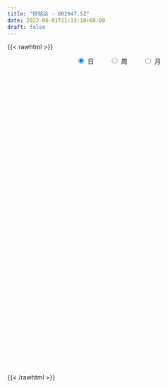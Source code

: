 ```yaml
---
title: "恒铭达 - 002947.SZ"
date: 2022-06-01T21:33:18+08:00
draft: false
---
```

{{< rawhtml >}}
    <div style="text-align: center">
        <label style="padding: 1rem;"><input style="margin-right: .5rem" type="radio" name="period" value="D" checked onclick="period_change(this)">日</label>
        <label style="padding: 1rem;"><input style="margin-right: .5rem" type="radio" name="period" value="W" onclick="period_change(this)">周</label>
        <label style="padding: 1rem;"><input style="margin-right: .5rem" type="radio" name="period" value="M" onclick="period_change(this)">月</label>
    </div>
    <div id="chart" style="height: 700px;"></div> 
    <script type="text/javascript">
        const D_v = [7370.14,9476.95,25606.81,16873.71,13476.34,12050.19,25204.14,15062.21,13864.2,10120.4,10993.94,26225.65,13920.88,7533.35,11107.56,13772.65,10084.35,6450.78,11160.21,8721.36,8851.6,10558.8,10418.29,26007.97,52879.25,36419.36,24456.35,14159.08,14866.94,12033.39,16337.15,15324.3,22986.04,17747.6,7777.81,31265.8,16944.6,8137.06,10347.76,9492.2,7718.2,6290.4,10181.9,8373.23,7839.72,6542.61,9243.9,6928.0,8244.8,5960.79,10292.24,8818.76,7796.1,9544.78,9119.19,25260.45,20084.15,16550.75,11457.58,17877.43,15464.17,17460.6,9872.54,7741.7,10917.9,11408.17,11564.67,38931.6,33609.43,24653.95,50019.11,50079.4,30376.26,23790.0,20706.5,11885.83,33928.09,20351.47,12190.64,14183.99,8301.07,11755.45,7838.15,13229.25,6328.9,11859.46,7610.4,6705.6,10150.6,4665.1,8072.84,5103.24,5829.52,4477.6,5627.85,3180.46,4209.0,8674.5,9235.1,9677.17,4481.6,8385.9,4975.7,33116.54,21894.11,11486.4,16481.06,11089.6,11101.64,11057.4,11014.44,75849.9,68588.57,23442.86,26626.3,13763.9,13575.6,27647.91,27323.29,12162.2,10326.44,12097.64,9161.6,11774.41,19306.98,10255.13,13486.82,17490.26,16331.8,15738.4,12374.28,17081.41,30820.8,61658.9,29366.8,20204.48,11043.73,56942.39,113972.38,62334.79,60736.34,27178.63,33684.82,18696.82,16666.58,18261.97,36540.4,30408.28,14912.89,10562.4,23806.74,26325.62,13266.86,13936.53,19664.36,13701.5,11913.05,11560.4,8334.41,23942.41,10212.93,10307.66,11522.93,19850.62,11261.41,33215.58,19897.43,12497.92,13634.41,16406.35,15479.6,27385.65,15374.5,18463.43,10290.0,18560.03,18383.79,20819.58,14523.14,24407.3,22236.17,14952.98,42783.83,40037.27,38490.9,22984.48,17154.9,22643.61,17025.63,14879.91,19284.09,16461.27,11520.99,19704.0,46266.51,28665.18,45039.67,25703.73,37457.6,54982.06,42017.51,28894.72,56605.64,64997.84,82145.24,47947.77,34111.07,36535.29,46893.21,52783.72,47449.59,38310.07,68748.66,97374.1,80662.37,70459.24,50197.83,32593.35,25994.98,27926.24,71553.23,37157.79,32261.53,34809.43,45740.13,50087.82,75199.75,49428.29,32719.18,34115.06,33462.3,23658.31,31924.17,28818.0,34393.89,23848.21,21028.88,28091.36,14545.9,24716.31,24026.53,18626.79,25482.83,25253.12,14506.45,19978.92,33923.48,20312.73,34134.05,25407.78]
const D_histogram = [0.0,-0.0068221083,0.0424096885,0.0656022439,0.0828063723,0.0917522242,0.1426177734,0.1806965222,0.1727616463,0.1486890922,0.1388203402,0.1668178139,0.1547853214,0.1432955556,0.1397351776,0.1039604067,0.0691353824,0.0277923422,0.0249346425,0.0146063128,0.0122864664,-0.0083157665,-0.0207582027,-0.0020319133,0.0937485682,0.1316819914,0.1344835816,0.1089597604,0.0428848281,0.0005803415,-0.0689686,-0.1469151047,-0.1140678661,-0.1409638508,-0.1528713795,-0.1846422246,-0.2340838168,-0.2563760417,-0.2759870739,-0.2917754992,-0.3158581099,-0.3061108466,-0.2559616708,-0.201061141,-0.1719270584,-0.1600719041,-0.1466356716,-0.1681569346,-0.1467128764,-0.0996137461,-0.0289251489,0.0046502649,0.0302516384,0.0611481815,0.0940832498,0.17462038,0.2282154992,0.271830547,0.2604632671,0.2429012159,0.2408410766,0.2319742544,0.1963453236,0.1765630943,0.1459051294,0.1243193031,0.1063514662,0.1610588563,0.1371865508,0.1537200806,0.2869807065,0.3097929594,0.2419673152,0.1822515303,0.1625043445,0.1226524195,0.1456224628,0.1308655723,0.0792932656,-0.0020977755,-0.0574467885,-0.1392618259,-0.1740723028,-0.2415470133,-0.2659356816,-0.2258495083,-0.1854523404,-0.1509395234,-0.1376621521,-0.1210249288,-0.1482078123,-0.1294326681,-0.0908310577,-0.0645296815,-0.0725179154,-0.0838643156,-0.0926303494,-0.0927713121,-0.1374991512,-0.1119672788,-0.083941606,-0.0634356,-0.0417446615,0.0488700592,0.1144523732,0.1523561516,0.1691159065,0.1499098568,0.1624458767,0.1348695201,0.1110759172,0.2325013095,0.2708432565,0.2510749915,0.2216731923,0.1965292762,0.1617650722,0.1609323382,0.1971324811,0.1854655139,0.1678658274,0.1105264923,0.0583342223,0.0163617379,-0.081389558,-0.1429897515,-0.206155877,-0.2957763717,-0.3468790403,-0.3284481646,-0.3134500803,-0.3191952975,-0.202864327,-0.0570846872,0.0070223305,0.0224076277,0.0224795516,0.1766991415,0.2523246767,0.3102255919,0.4025164395,0.483299197,0.5018122624,0.4435969448,0.3627260146,0.3120194421,0.3016625679,0.2428441838,0.1415539214,0.0439850394,-0.1130284492,-0.129650663,-0.1897118234,-0.2592767828,-0.3510399732,-0.3614040074,-0.4071309025,-0.4473255748,-0.4799497302,-0.3592651735,-0.3132595542,-0.2806528579,-0.2804309023,-0.3081630841,-0.3444381366,-0.454065497,-0.4844285608,-0.4351133099,-0.4096029614,-0.3350694407,-0.2695073826,-0.1821734091,-0.0907168858,0.0250608183,0.1197385262,0.1774224455,0.1670542976,0.1078644852,0.0945384754,0.1845344154,0.1547671536,0.1437609159,0.0448245681,0.0084722229,0.0814792679,0.0693589989,0.0540865838,0.0004696415,-0.0563427991,-0.0983945175,-0.1716704349,-0.2095814252,-0.2501625257,-0.3116538312,-0.4188849715,-0.4936066038,-0.5497319539,-0.5919592011,-0.688697755,-0.6837823485,-0.5797217178,-0.4454451011,-0.2543787885,-0.0946728862,0.0391479433,0.1010621698,0.138043279,0.1539526708,0.1854641344,0.2623325028,0.2679139055,0.2425888656,0.2797153706,0.3534015333,0.3393970354,0.2557122519,0.1991658371,0.1602250134,0.1046390648,0.0483156312,-0.0222201901,-0.0309072649,-0.0756077522,-0.1384506202,-0.1854423612,-0.3025758406,-0.4313157751,-0.4236669709,-0.409101591,-0.3421689034,-0.2349314258,-0.1636773402,-0.0640941365,0.039236504,0.1266462417,0.2004826039,0.2487203401,0.2924958303,0.3145586145,0.3217769615,0.3396391395,0.3465077774,0.3702249396,0.3264723001,0.2892054564,0.2630418055,0.2516293801,0.2303421818,0.2391944726,0.2295523186]
const D_fast = [0.0,-0.0085276353,0.0513065836,0.0908997,0.1288054214,0.1606893293,0.2472093218,0.3304622012,0.3657177369,0.3788174559,0.4036537889,0.473355716,0.5000195539,0.524353677,0.5557270934,0.5459424242,0.5284012456,0.4940062908,0.4973822517,0.4907055003,0.4914572705,0.468776096,0.4511441091,0.4693624202,0.5885800437,0.6594339648,0.6958564503,0.6975725692,0.6422188439,0.6000594427,0.5132683512,0.3985930704,0.4029233425,0.340786395,0.2906610214,0.2127296202,0.1047670738,0.0183808385,-0.0702269622,-0.1589592623,-0.2620064004,-0.3287868488,-0.3426280908,-0.3379928462,-0.3518405282,-0.3800033499,-0.4032260353,-0.466786532,-0.4820206929,-0.459824999,-0.3963676891,-0.361629709,-0.328465426,-0.2822818375,-0.2258259567,-0.1016337315,0.0090152624,0.120587947,0.1743364839,0.2174997367,0.2756498665,0.3247766079,0.338234008,0.3625925522,0.3684108697,0.3779048693,0.3865248989,0.481497003,0.4919213352,0.5468848852,0.7518906877,0.8521511805,0.844817365,0.8306644627,0.8515433631,0.8423545429,0.9017302019,0.9196897045,0.8879407142,0.8060252293,0.7363145191,0.6196840252,0.5413554727,0.4134940088,0.3226214201,0.3062452163,0.3002792991,0.2970572352,0.2759190686,0.2623000597,0.198065223,0.1844822003,0.2003760463,0.210545002,0.1844272893,0.1521148102,0.1201911891,0.0968573983,0.0177547714,0.0152948242,0.0223350954,0.0269822014,0.0382369745,0.1410692101,0.2352646174,0.3112574337,0.3702961652,0.3885675797,0.4417150688,0.4478560923,0.4518314686,0.6313821882,0.7374349494,0.7804354323,0.8064519311,0.8304403341,0.8361173982,0.8755177487,0.9610010119,0.9957004231,1.0200671934,0.9903594814,0.9527507671,0.9148687172,0.7967700317,0.6994224003,0.5847173056,0.421152718,0.2833302893,0.2196491239,0.156284688,0.0707406464,0.1363555352,0.2678640033,0.3337266035,0.3547138077,0.3604056194,0.5587999948,0.6975066992,0.8329640123,1.0258839697,1.2274915265,1.3714576575,1.4241415761,1.4339521496,1.4612504377,1.5263092054,1.5282018672,1.4623000852,1.3757274631,1.1904568621,1.1414219825,1.0339328663,0.8995487112,0.7200255275,0.6193104914,0.4718008707,0.3197748047,0.1671632167,0.1980314801,0.1657222109,0.1281656927,0.0582799227,-0.0464930301,-0.1688776167,-0.3920213513,-0.5434915554,-0.602954632,-0.6798450238,-0.6890788633,-0.6908936508,-0.6491030296,-0.5803257278,-0.4582828192,-0.3336704797,-0.231630949,-0.2002355225,-0.2324592136,-0.2221506046,-0.0860210607,-0.0770965341,-0.0521625428,-0.1398927486,-0.1741270381,-0.0807501761,-0.0755306953,-0.0772814646,-0.1307809964,-0.2016791368,-0.2683294846,-0.3845230108,-0.4748293574,-0.5779510893,-0.7173558525,-0.9293082357,-1.127431519,-1.3209898575,-1.511206905,-1.7801198977,-1.9461500783,-1.987019877,-1.9641045356,-1.8366329201,-1.7005952393,-1.556987424,-1.4698076551,-1.3983157261,-1.3439181666,-1.2660406694,-1.1235891753,-1.0510292962,-1.0157071197,-0.9086517721,-0.746615226,-0.6757704651,-0.6955271856,-0.7022821411,-0.7011667115,-0.7305928939,-0.7748374197,-0.8509282885,-0.8673421795,-0.9309446049,-1.0284001279,-1.1217524593,-1.3145298988,-1.5510987771,-1.6493667157,-1.7370767334,-1.7556862717,-1.7071816505,-1.6768469,-1.5932872305,-1.480147464,-1.3610761659,-1.2371191526,-1.1267013314,-1.0098018837,-0.9090994459,-0.8214368585,-0.7186648956,-0.6251693133,-0.5088959162,-0.4710304807,-0.4359959603,-0.3963991598,-0.3449042402,-0.308605893,-0.2399549841,-0.1922090585]
const D_slow = [0.0,-0.0017055271,0.0088968951,0.025297456,0.0459990491,0.0689371051,0.1045915485,0.149765679,0.1929560906,0.2301283637,0.2648334487,0.3065379022,0.3452342325,0.3810581214,0.4159919158,0.4419820175,0.4592658631,0.4662139487,0.4724476093,0.4760991875,0.4791708041,0.4770918625,0.4719023118,0.4713943335,0.4948314755,0.5277519734,0.5613728688,0.5886128088,0.5993340159,0.5994791012,0.5822369512,0.545508175,0.5169912085,0.4817502458,0.443532401,0.3973718448,0.3388508906,0.2747568802,0.2057601117,0.1328162369,0.0538517094,-0.0226760022,-0.0866664199,-0.1369317052,-0.1799134698,-0.2199314458,-0.2565903637,-0.2986295974,-0.3353078165,-0.360211253,-0.3674425402,-0.366279974,-0.3587170644,-0.343430019,-0.3199092065,-0.2762541115,-0.2192002367,-0.1512426,-0.0861267832,-0.0254014792,0.0348087899,0.0928023535,0.1418886844,0.186029458,0.2225057403,0.2535855661,0.2801734327,0.3204381467,0.3547347844,0.3931648046,0.4649099812,0.5423582211,0.6028500499,0.6484129324,0.6890390186,0.7197021234,0.7561077391,0.7888241322,0.8086474486,0.8081230047,0.7937613076,0.7589458511,0.7154277754,0.6550410221,0.5885571017,0.5320947246,0.4857316395,0.4479967587,0.4135812206,0.3833249885,0.3462730354,0.3139148684,0.2912071039,0.2750746836,0.2569452047,0.2359791258,0.2128215384,0.1896287104,0.1552539226,0.1272621029,0.1062767014,0.0904178014,0.0799816361,0.0921991509,0.1208122442,0.1589012821,0.2011802587,0.2386577229,0.2792691921,0.3129865721,0.3407555514,0.3988808788,0.4665916929,0.5293604408,0.5847787388,0.6339110579,0.674352326,0.7145854105,0.7638685308,0.8102349092,0.8522013661,0.8798329891,0.8944165447,0.8985069792,0.8781595897,0.8424121518,0.7908731826,0.7169290897,0.6302093296,0.5480972884,0.4697347684,0.389935944,0.3392198622,0.3249486904,0.3267042731,0.33230618,0.3379260679,0.3821008533,0.4451820224,0.5227384204,0.6233675303,0.7441923295,0.8696453951,0.9805446313,1.071226135,1.1492309955,1.2246466375,1.2853576834,1.3207461638,1.3317424236,1.3034853113,1.2710726456,1.2236446897,1.158825494,1.0710655007,0.9807144988,0.8789317732,0.7671003795,0.647112947,0.5572966536,0.4789817651,0.4088185506,0.338710825,0.261670054,0.1755605198,0.0620441456,-0.0590629946,-0.1678413221,-0.2702420624,-0.3540094226,-0.4213862682,-0.4669296205,-0.489608842,-0.4833436374,-0.4534090059,-0.4090533945,-0.3672898201,-0.3403236988,-0.31668908,-0.2705554761,-0.2318636877,-0.1959234587,-0.1847173167,-0.182599261,-0.162229444,-0.1448896943,-0.1313680483,-0.1312506379,-0.1453363377,-0.1699349671,-0.2128525758,-0.2652479321,-0.3277885636,-0.4057020214,-0.5104232642,-0.6338249152,-0.7712579036,-0.9192477039,-1.0914221427,-1.2623677298,-1.4072981592,-1.5186594345,-1.5822541316,-1.6059223532,-1.5961353673,-1.5708698249,-1.5363590051,-1.4978708374,-1.4515048038,-1.3859216781,-1.3189432017,-1.2582959853,-1.1883671427,-1.1000167594,-1.0151675005,-0.9512394375,-0.9014479783,-0.8613917249,-0.8352319587,-0.8231530509,-0.8287080984,-0.8364349147,-0.8553368527,-0.8899495077,-0.9363100981,-1.0119540582,-1.119783002,-1.2256997447,-1.3279751425,-1.4135173683,-1.4722502248,-1.5131695598,-1.5291930939,-1.519383968,-1.4877224075,-1.4376017566,-1.3754216715,-1.302297714,-1.2236580603,-1.14321382,-1.0583040351,-0.9716770907,-0.8791208558,-0.7975027808,-0.7252014167,-0.6594409653,-0.5965336203,-0.5389480748,-0.4791494567,-0.4217613771]
const D_data = [['2021-05-21', 17.5078, 17.2022, 17.1182, 17.5078],['2021-05-24', 17.2022, 17.0953, 16.9731, 17.2939],['2021-05-25', 17.08, 17.9279, 16.9807, 17.989],['2021-05-26', 17.9126, 17.8439, 17.7446, 18.3939],['2021-05-27', 17.7981, 17.9432, 17.714, 18.18],['2021-05-28', 17.9585, 17.989, 17.7369, 18.1036],['2021-05-31', 17.9508, 18.7834, 17.9508, 18.982],['2021-06-01', 18.7911, 19.0126, 18.5085, 19.0584],['2021-06-02', 19.0202, 18.6841, 18.5619, 19.0737],['2021-06-03', 18.7147, 18.5543, 18.4091, 18.9286],['2021-06-04', 18.4397, 18.7911, 18.4321, 18.9057],['2021-06-07', 18.7376, 19.4786, 18.7147, 19.7688],['2021-06-08', 19.6161, 19.1959, 19.1043, 19.6161],['2021-06-09', 19.1959, 19.3105, 19.1348, 19.4709],['2021-06-10', 19.3105, 19.5397, 19.3105, 19.7459],['2021-06-11', 19.6008, 19.1883, 18.7987, 19.6008],['2021-06-15', 19.2188, 19.1425, 18.7911, 19.364],['2021-06-16', 19.1959, 18.9591, 18.9209, 19.3487],['2021-06-17', 18.9591, 19.4098, 18.8522, 19.4556],['2021-06-18', 19.5168, 19.364, 19.3258, 19.8605],['2021-06-21', 19.3945, 19.5091, 19.2647, 19.6084],['2021-06-22', 19.5244, 19.2876, 19.1577, 19.6619],['2021-06-23', 19.3105, 19.3563, 18.9668, 19.4786],['2021-06-24', 19.2494, 19.8223, 19.2494, 20.0744],['2021-06-25', 19.8605, 21.2049, 19.3334, 21.2966],['2021-06-28', 21.0827, 21.0063, 20.6014, 21.2049],['2021-06-29', 21.0139, 20.8612, 20.5938, 21.8542],['2021-06-30', 20.7542, 20.6244, 20.4105, 20.8535],['2021-07-01', 20.5403, 20.0133, 19.9751, 20.6396],['2021-07-02', 20.1126, 20.1202, 19.7154, 20.2653],['2021-07-05', 20.2424, 19.532, 19.5244, 20.3112],['2021-07-06', 19.4938, 19.0202, 18.7911, 19.8987],['2021-07-07', 19.1807, 20.2577, 19.0202, 20.3952],['2021-07-08', 20.273, 19.4938, 19.4709, 20.4716],['2021-07-09', 19.4938, 19.5244, 19.1195, 19.6695],['2021-07-12', 19.5855, 19.0813, 18.73, 19.7917],['2021-07-13', 18.9668, 18.5237, 18.371, 19.0279],['2021-07-14', 18.5619, 18.5161, 18.4932, 18.7758],['2021-07-15', 18.3939, 18.2564, 17.8515, 18.7147],['2021-07-16', 18.2717, 18.0043, 17.8362, 18.4321],['2021-07-19', 17.989, 17.5613, 17.4772, 17.9967],['2021-07-20', 17.5078, 17.6988, 17.4238, 17.7981],['2021-07-21', 17.7064, 18.1342, 17.5765, 18.1953],['2021-07-22', 18.1036, 18.2793, 17.9126, 18.3175],['2021-07-23', 18.2564, 18.0119, 17.8897, 18.4321],['2021-07-26', 18.0119, 17.7446, 17.4543, 18.0501],['2021-07-27', 17.5689, 17.6758, 17.5078, 18.0272],['2021-07-28', 17.6758, 17.0495, 16.805, 17.7751],['2021-07-29', 17.3168, 17.4161, 17.1029, 17.7217],['2021-07-30', 17.3321, 17.7751, 17.3245, 18.0272],['2021-08-02', 17.7751, 18.2869, 17.5383, 18.4397],['2021-08-03', 18.4397, 18.0425, 17.9585, 18.4473],['2021-08-04', 18.0578, 18.0654, 17.8133, 18.2487],['2021-08-05', 18.0883, 18.2717, 17.9432, 18.4321],['2021-08-06', 18.3404, 18.4855, 18.0349, 18.5848],['2021-08-09', 18.7147, 19.4556, 18.4855, 19.6466],['2021-08-10', 19.4404, 19.6084, 19.3411, 20.0133],['2021-08-11', 19.6084, 19.9216, 19.5091, 19.9674],['2021-08-12', 19.9063, 19.5168, 19.4251, 19.9369],['2021-08-13', 19.5168, 19.5549, 19.2265, 20.0515],['2021-08-16', 19.5855, 19.891, 19.3793, 20.1584],['2021-08-17', 19.8987, 19.9751, 19.7612, 20.1355],['2021-08-18', 20.1126, 19.7077, 19.4786, 20.1126],['2021-08-19', 19.5015, 19.9292, 19.4404, 19.9369],['2021-08-20', 19.8223, 19.8147, 19.1501, 20.0285],['2021-08-23', 19.6848, 19.9292, 19.5168, 20.3799],['2021-08-24', 19.9216, 19.998, 19.8299, 20.2271],['2021-08-25', 20.0591, 21.1591, 20.0209, 21.3042],['2021-08-26', 20.8535, 20.4258, 20.1737, 21.1132],['2021-08-27', 20.3494, 21.0827, 20.1126, 21.2354],['2021-08-30', 20.8993, 23.1909, 20.8688, 23.1909],['2021-08-31', 23.1451, 22.5417, 21.5334, 23.1451],['2021-09-01', 22.3812, 21.5868, 21.3959, 22.45],['2021-09-02', 21.2431, 21.6021, 21.1973, 21.984],['2021-09-03', 21.2354, 22.1215, 21.2354, 22.5035],['2021-09-06', 22.2896, 21.9229, 21.7625, 22.3812],['2021-09-07', 21.9993, 22.8778, 21.8847, 23.8937],['2021-09-08', 22.8854, 22.6486, 22.0757, 22.9007],['2021-09-09', 22.4576, 22.2056, 22.091, 22.6333],['2021-09-10', 22.2056, 21.6174, 21.541, 22.3812],['2021-09-13', 21.7014, 21.6632, 21.3042, 21.7702],['2021-09-14', 21.6403, 20.991, 20.8993, 21.6479],['2021-09-15', 20.9452, 21.2431, 20.7007, 21.4035],['2021-09-16', 21.3577, 20.4869, 20.4028, 21.4341],['2021-09-17', 20.4869, 20.6626, 20.3417, 20.7313],['2021-09-22', 20.3952, 21.3959, 20.2883, 21.6021],['2021-09-23', 21.4035, 21.5257, 21.2431, 21.7472],['2021-09-24', 21.6097, 21.5868, 21.2507, 21.8389],['2021-09-27', 21.5945, 21.3959, 21.075, 22.1979],['2021-09-28', 21.4799, 21.4722, 21.1056, 21.625],['2021-09-29', 21.1361, 20.8382, 20.823, 21.7702],['2021-09-30', 20.9223, 21.3271, 20.716, 21.4952],['2021-10-08', 21.35, 21.6861, 21.35, 21.984],['2021-10-11', 21.6861, 21.6861, 21.5639, 21.8618],['2021-10-12', 21.6556, 21.2889, 20.9452, 21.6556],['2021-10-13', 21.2354, 21.1667, 20.8764, 21.3959],['2021-10-14', 21.1667, 21.1056, 20.7542, 21.3424],['2021-10-15', 21.3118, 21.1438, 20.9299, 21.5639],['2021-10-18', 21.0216, 20.3952, 20.0362, 21.0216],['2021-10-19', 20.3952, 21.1438, 20.0897, 21.1896],['2021-10-20', 21.1132, 21.2584, 20.8535, 21.3424],['2021-10-21', 21.2507, 21.2507, 20.8688, 21.3882],['2021-10-22', 21.0292, 21.35, 20.9681, 21.3577],['2021-10-25', 21.3882, 22.534, 21.3882, 23.3208],['2021-10-26', 22.534, 22.725, 21.7931, 22.9007],['2021-10-27', 22.6257, 22.7861, 22.3431, 22.9923],['2021-10-28', 22.7785, 22.8243, 22.4424, 23.527],['2021-10-29', 22.6639, 22.5264, 22.3431, 22.9694],['2021-11-01', 22.5264, 23.0687, 22.4042, 23.1146],['2021-11-02', 22.9541, 22.6868, 22.534, 23.2597],['2021-11-03', 22.8854, 22.7403, 22.0681, 22.9923],['2021-11-04', 22.5799, 25.0166, 22.5799, 25.0166],['2021-11-05', 25.0166, 24.6728, 23.9395, 25.727],['2021-11-08', 24.6423, 24.2756, 23.6493, 24.6728],['2021-11-09', 24.2756, 24.2909, 23.993, 24.4284],['2021-11-10', 24.2909, 24.4513, 23.9854, 24.5735],['2021-11-11', 24.3673, 24.4055, 23.9243, 24.5735],['2021-11-12', 24.3673, 24.9631, 24.0617, 25.2075],['2021-11-15', 25.0548, 25.7728, 24.902, 26.4221],['2021-11-16', 25.9256, 25.5055, 25.2075, 25.9256],['2021-11-17', 25.2075, 25.6124, 25.093, 25.727],['2021-11-18', 25.4367, 25.1464, 25.093, 25.643],['2021-11-19', 25.2839, 25.1082, 24.6958, 25.4138],['2021-11-22', 24.9784, 25.1388, 24.4437, 25.2228],['2021-11-23', 24.8333, 24.1611, 24.1076, 25.1235],['2021-11-24', 24.0006, 24.2145, 24.0006, 24.6194],['2021-11-25', 24.2145, 23.8326, 23.5958, 24.6728],['2021-11-26', 23.8326, 22.9923, 22.9083, 24.0236],['2021-11-29', 23.0, 22.9312, 22.6944, 23.2979],['2021-11-30', 22.9312, 23.527, 22.9312, 23.6722],['2021-12-01', 23.4659, 23.3895, 22.9923, 23.6034],['2021-12-02', 23.2368, 22.9618, 22.6639, 23.3895],['2021-12-03', 22.9618, 24.6346, 22.8243, 24.9631],['2021-12-06', 24.7187, 25.6582, 24.6728, 25.9638],['2021-12-07', 25.7117, 25.2305, 24.8333, 26.0478],['2021-12-08', 25.4749, 24.8944, 24.6423, 25.5207],['2021-12-09', 24.8409, 24.8103, 24.6346, 25.0853],['2021-12-10', 24.986, 27.2929, 24.5353, 27.2929],['2021-12-13', 27.9575, 27.163, 26.7353, 30.0199],['2021-12-14', 27.545, 27.5984, 26.361, 27.9498],['2021-12-15', 27.7359, 28.8054, 27.4228, 30.0428],['2021-12-16', 29.4088, 29.5845, 28.5686, 29.6914],['2021-12-17', 29.4546, 29.5845, 28.7672, 30.2491],['2021-12-20', 29.5845, 29.0269, 28.9352, 29.8442],['2021-12-21', 28.8741, 28.8359, 28.6449, 29.4852],['2021-12-22', 28.8817, 29.2866, 28.7977, 29.6991],['2021-12-23', 29.2866, 30.0428, 28.263, 30.524],['2021-12-24', 29.5921, 29.6456, 29.1873, 30.5393],['2021-12-27', 29.4928, 29.0192, 28.1179, 29.7907],['2021-12-28', 29.088, 28.7901, 28.5074, 29.2484],['2021-12-29', 28.8359, 27.5144, 27.4991, 29.0192],['2021-12-30', 27.5908, 28.8894, 27.3082, 29.638],['2021-12-31', 29.4088, 28.1866, 28.1866, 29.4088],['2022-01-04', 28.3318, 27.7054, 27.4991, 28.5915],['2022-01-05', 27.5068, 26.9033, 25.4138, 27.9498],['2022-01-06', 26.4679, 27.5068, 26.4679, 28.2554],['2022-01-07', 27.5603, 26.7353, 26.3533, 27.7589],['2022-01-10', 26.9492, 26.3457, 25.9714, 26.9492],['2022-01-11', 26.3152, 25.9714, 25.8263, 26.9568],['2022-01-12', 26.1624, 27.8811, 26.0402, 28.3165],['2022-01-13', 27.9575, 27.2012, 26.995, 27.9575],['2022-01-14', 27.0103, 27.0714, 26.7429, 27.7283],['2022-01-17', 26.7429, 26.5825, 26.5138, 27.5755],['2022-01-18', 27.1096, 25.9638, 25.895, 27.1096],['2022-01-19', 26.2158, 25.452, 25.0624, 26.5749],['2022-01-20', 25.9791, 23.8326, 23.6416, 26.1242],['2022-01-21', 23.8326, 24.0694, 23.3055, 24.436],['2022-01-24', 24.0847, 24.734, 23.527, 25.177],['2022-01-25', 25.3221, 24.268, 24.2069, 25.4902],['2022-01-26', 24.734, 24.8103, 23.4583, 24.9402],['2022-01-27', 24.4513, 24.7798, 24.3673, 25.3985],['2022-01-28', 24.6576, 25.2228, 24.1611, 25.9485],['2022-02-07', 25.5971, 25.5818, 25.0089, 26.0325],['2022-02-08', 25.5818, 26.3533, 25.2534, 26.6207],['2022-02-09', 26.5978, 26.6513, 25.9179, 26.8881],['2022-02-10', 26.7353, 26.6589, 26.2006, 27.0408],['2022-02-11', 26.5749, 26.0172, 25.8186, 26.7506],['2022-02-14', 26.0096, 25.2763, 25.1006, 26.4908],['2022-02-15', 25.8568, 25.6888, 24.9784, 25.9409],['2022-02-16', 26.4908, 27.2623, 25.5971, 27.6596],['2022-02-17', 27.1172, 26.0249, 25.9332, 27.3464],['2022-02-18', 25.8568, 26.2388, 25.4214, 26.4297],['2022-02-21', 26.0554, 24.8867, 24.2909, 26.0554],['2022-02-22', 24.4819, 25.2992, 23.5041, 25.452],['2022-02-23', 26.0784, 26.7811, 25.3145, 27.0026],['2022-02-24', 26.6589, 25.9179, 25.727, 26.9492],['2022-02-25', 26.0249, 25.8339, 25.811, 26.8499],['2022-02-28', 25.8416, 25.1694, 25.0548, 26.17],['2022-03-01', 25.1617, 24.7874, 24.6346, 25.4367],['2022-03-02', 24.6881, 24.6194, 24.184, 25.1846],['2022-03-03', 24.8256, 23.7791, 23.6798, 24.8333],['2022-03-04', 23.7027, 23.7333, 23.5882, 24.2604],['2022-03-07', 23.7562, 23.2597, 23.0305, 23.8326],['2022-03-08', 23.4048, 22.4424, 22.2514, 23.4201],['2022-03-09', 22.4118, 21.0521, 20.2119, 22.4118],['2022-03-10', 21.3806, 20.5174, 20.5021, 22.0222],['2022-03-11', 20.3646, 19.8758, 19.5244, 20.7619],['2022-03-14', 19.9063, 19.2036, 19.0508, 19.9216],['2022-03-15', 19.2036, 17.4849, 17.3932, 19.2036],['2022-03-16', 18.073, 17.7904, 17.0342, 18.6459],['2022-03-17', 17.8133, 18.6307, 17.8057, 19.089],['2022-03-18', 18.7911, 19.0355, 18.348, 19.1654],['2022-03-21', 19.0355, 20.1278, 19.0355, 20.1278],['2022-03-22', 20.166, 20.3188, 19.5397, 20.4258],['2022-03-23', 20.24, 20.54, 19.83, 21.44],['2022-03-24', 20.52, 20.0, 19.85, 20.7],['2022-03-25', 20.02, 19.83, 19.64, 20.38],['2022-03-28', 20.2, 19.61, 19.42, 20.28],['2022-03-29', 19.61, 19.86, 19.25, 19.93],['2022-03-30', 20.12, 20.7, 19.6, 20.8],['2022-03-31', 20.61, 20.05, 19.88, 21.0],['2022-04-01', 19.89, 19.63, 19.38, 20.11],['2022-04-06', 19.53, 20.48, 19.45, 20.73],['2022-04-07', 20.51, 21.33, 20.29, 21.68],['2022-04-08', 21.09, 20.52, 20.21, 21.24],['2022-04-11', 20.53, 19.48, 18.88, 20.73],['2022-04-12', 19.12, 19.49, 18.71, 19.66],['2022-04-13', 19.48, 19.47, 18.82, 19.79],['2022-04-14', 19.42, 18.99, 18.87, 19.75],['2022-04-15', 18.94, 18.62, 18.41, 19.08],['2022-04-18', 17.64, 17.99, 17.06, 18.2],['2022-04-19', 17.9, 18.41, 17.9, 18.66],['2022-04-20', 18.26, 17.65, 17.39, 18.9],['2022-04-21', 17.38, 16.92, 16.89, 17.79],['2022-04-22', 16.99, 16.56, 16.03, 16.99],['2022-04-25', 16.55, 14.9, 14.9, 16.56],['2022-04-26', 14.45, 13.64, 13.41, 14.99],['2022-04-27', 13.61, 14.51, 13.48, 14.55],['2022-04-28', 14.24, 14.14, 13.89, 14.7],['2022-04-29', 14.19, 14.52, 14.05, 14.6],['2022-05-05', 14.53, 15.06, 14.18, 15.18],['2022-05-06', 14.6, 14.72, 14.3, 15.08],['2022-05-09', 14.73, 15.23, 14.53, 15.46],['2022-05-10', 15.1, 15.6, 14.83, 15.85],['2022-05-11', 15.6, 15.77, 15.48, 16.39],['2022-05-12', 15.54, 15.96, 15.54, 16.19],['2022-05-13', 15.96, 15.95, 15.78, 16.27],['2022-05-16', 15.98, 16.17, 15.98, 16.39],['2022-05-17', 16.15, 16.14, 15.86, 16.27],['2022-05-18', 16.18, 16.12, 15.94, 16.36],['2022-05-19', 15.95, 16.43, 15.51, 16.49],['2022-05-20', 16.5, 16.49, 16.28, 16.75],['2022-05-23', 16.66, 16.94, 16.31, 17.19],['2022-05-24', 17.1, 16.2, 16.2, 17.25],['2022-05-25', 16.2, 16.2, 15.94, 16.49],['2022-05-26', 16.2, 16.29, 15.64, 16.4],['2022-05-27', 16.43, 16.49, 16.37, 17.3],['2022-05-30', 16.47, 16.39, 16.1, 16.67],['2022-05-31', 16.41, 16.85, 15.99, 16.95],['2022-06-01', 17.31, 16.74, 16.66, 17.42]]
const W_v = [520.0,12592.7,919082.33,622762.8899999999,648142.5900000001,379271.73,228708.7,209472.27,181066.5,156749.85,269730.32,157708.13,48021.43,142406.79,116446.91,184694.52,510483.83,508589.63,392620.21,245415.03,352525.15,283938.99,345377.99,316406.79,206109.53,203254.57,401393.7100000001,314093.1,296823.9,437826.99,368594.28,232077.34,280209.34,182281.62,21967.46,124164.84,191563.46,117221.93,334352.98,262242.48,174365.1,192940.1,111318.8,97427.94,138040.7,113416.75,120726.94,89803.48,69340.91,78091.78,93812.77,80278.14,90087.52,114057.85,151414.02,75466.35,80909.44,86622.54,68631.79,51667.54,42767.69,36121.22,77062.9,41123.02,71215.06,88735.83,58512.5,43668.53,158909.63,96438.15,151032.93,100147.7,197865.01,224069.53,156407.06,92850.39,105710.42,128817.47,72686.15,57821.53,89641.63,51785.56,56426.87,33072.67,27044.92,28537.98,14666.77,74307.62,37059.57,26903.73,29021.63,37965.36,21670.52,30989.9,33494.81,26159.15,29034.64,39964.79,50676.65,45031.81,43026.19,66462.02,57810.54,45474.64,22451.2,18910.52,52791.1,42232.79,89986.08,35640.96,34459.07,34098.06,38605.61,48550.71,53487.51,49790.16,19907.74,39046.66,47977.07,77484.0,75244.89,72560.09,36416.7,108715.91,101935.12,80172.9,76187.42,40403.45,36920.1,45571.07,91230.36,61456.91,120167.82,174971.27,92540.02,47452.82,26175.46,27991.78,5829.52,26169.41,36755.47,94067.71,177611.95,105056.57,71071.17,72313.6,92346.69,179216.3,297906.96,120574.05,88874.51,59215.44,64357.81,95747.97,85403.93,81071.75,96939.17,161451.38,90294.51,151196.35,189055.62,285807.56,221971.88,246785.13,207171.64,221522.11,241550.1,57120.61,140013.15,110006.89,119144.8,79854.56]
const W_histogram = [0.0,0.6009581766,1.3158411449,1.6657562916,1.7830224228,1.5406536303,1.2984403355,0.899306761,0.7126068927,0.4376990682,0.2617696892,-0.0562258355,-0.3891785504,-0.5923902654,-0.8058177419,-0.6864513373,-0.5865189125,-0.4524318926,-0.55669349,-0.5205114624,-0.4421251688,-0.325345682,-0.2731260911,-0.2407544681,-0.2047342616,-0.1660172348,-0.0524476695,0.005756416,0.0621299435,0.4912366344,0.7522761559,1.097564437,1.1791271659,0.934404774,0.6711666032,0.7089186822,0.694105752,0.4332192357,-0.1580619598,-0.4281939983,-0.5321301415,-0.6136176632,-0.5704866059,-0.4799085252,-0.3016428226,-0.2230183105,0.0931713918,0.2257369179,0.203480353,0.0955192767,-0.0167092759,-0.1843652699,-0.3221848954,-0.2305512157,-0.4544625263,-0.563045403,-0.8094558106,-1.0431502655,-1.1812772909,-1.2517666138,-1.2183092945,-1.1091429894,-1.0187894727,-0.8568326699,-0.5457906707,-0.2319072957,-0.133711287,-0.0910202872,0.2877756696,0.4187931204,0.5753812067,0.751469732,0.9355316245,1.1726071258,1.0444764705,0.8425854402,0.8386258178,0.6405501443,0.5002250722,0.2581871042,0.0822470048,-0.0788899286,-0.4323561838,-0.5770723157,-0.6864201805,-0.6983310206,-0.5592942548,-0.6083864,-0.6299119237,-0.7400596242,-0.7159086169,-0.6963630109,-0.6717194479,-0.592746869,-0.4579984339,-0.4440013495,-0.5206439302,-0.6173163332,-0.6487520858,-0.6510289704,-0.6534843484,-0.7450673109,-0.84256118,-0.9326316397,-0.8659720942,-0.6817997191,-0.5319861742,-0.3772978799,-0.343800188,-0.286951755,-0.1969890393,-0.0857069518,0.0533509674,0.1065783923,0.1709543183,0.1798604717,0.1995497828,0.2367637993,0.2611181184,0.3374562911,0.4425824421,0.5333929467,0.5951189218,0.7402922769,0.7417663731,0.6826051032,0.5279976304,0.4179619375,0.3250815688,0.3075299318,0.3603225887,0.4019501793,0.4978223783,0.6069066216,0.6187060054,0.5387378036,0.5241290202,0.4745037423,0.4439347418,0.3683816467,0.3155219158,0.3408536995,0.4749927353,0.5507636883,0.5754569928,0.421238032,0.4018441997,0.5318956649,0.7241847995,0.8014073226,0.7036243903,0.5001650657,0.3540632145,0.0377340917,-0.1036057751,-0.1505308999,-0.1720304684,-0.2160564219,-0.3796167403,-0.7207808108,-0.9611856275,-1.019314225,-1.0212918657,-0.9160825191,-0.9251690378,-1.0135198392,-1.1433340923,-1.1467742995,-1.0024794372,-0.8149006052,-0.642629627,-0.4715649456]
const W_fast = [0.0,0.7511977208,1.7950409753,2.561395195,3.1244169318,3.2672115468,3.3496083359,3.1753014517,3.1667533065,3.0012702491,2.8907832925,2.5587313089,2.1284839563,1.777174675,1.3622927631,1.3100463334,1.2633490299,1.2843280768,1.0408931069,0.9469472689,0.9148022702,0.9502453365,0.9341834046,0.9063664106,0.8912030517,0.8884157698,0.9888734178,1.0485166072,1.1204226206,1.6723384701,2.1214470306,2.741126421,3.1174709414,3.1063497429,3.0109032229,3.2258849724,3.3845984802,3.2320167729,2.6012200874,2.2240395493,1.9870708708,1.7521789332,1.652688339,1.6232892884,1.7261442854,1.7490142199,2.0884967701,2.2774965258,2.3061100491,2.2220287919,2.1056229204,1.8918756089,1.6735097596,1.7075056354,1.3699786932,1.1206344657,0.6718601054,0.1773780841,-0.256068264,-0.6394992403,-0.9106192447,-1.0787386869,-1.2430825383,-1.295333903,-1.1207395715,-0.8648330205,-0.8000648335,-0.7801289054,-0.3293890312,-0.0936733004,0.2067600876,0.5707160459,0.9886608445,1.5188881273,1.6518765896,1.6606319194,1.8663287514,1.828390614,1.8131218099,1.635630618,1.4802522698,1.2993928542,0.8378375531,0.5488533422,0.2679004324,0.0814068371,0.0806200392,-0.120568706,-0.2995722106,-0.5947348172,-0.749560964,-0.9041061108,-1.0473924098,-1.1166065482,-1.0963577216,-1.1933609745,-1.4001645377,-1.6511660241,-1.844789798,-2.0098239252,-2.1756503904,-2.4535001806,-2.7616343447,-3.0848627143,-3.2346961923,-3.220973747,-3.2041567457,-3.1437929214,-3.1962452764,-3.2111347822,-3.1704193263,-3.0805639768,-2.9281683157,-2.8482962928,-2.7411817871,-2.6873105159,-2.6177337591,-2.5213287928,-2.4316949441,-2.2709926985,-2.055220937,-1.8310621957,-1.6205564902,-1.2903100658,-1.1033943764,-0.9919043705,-1.0145124357,-1.0200576442,-1.0316676207,-0.9723367747,-0.8294634706,-0.6873483352,-0.4670205416,-0.206209643,-0.0397337578,0.0149824913,0.131405963,0.2004066207,0.2808213055,0.2973636221,0.3233843702,0.4339295788,0.6868167983,0.9002786735,1.0688362262,1.0199267734,1.100993991,1.3640193724,1.7373547069,2.0149290607,2.093052226,2.0146341678,1.9570481202,1.6501525204,1.4829112097,1.3983533599,1.3338461744,1.2358061153,0.9773416119,0.4559823387,-0.0247188849,-0.3376760386,-0.5949766457,-0.7187879289,-0.9591667071,-1.3008974683,-1.7165452445,-2.0066790265,-2.1130040235,-2.1291503428,-2.1175367714,-2.0643633263]
const W_slow = [0.0,0.1502395442,0.4791998304,0.8956389033,1.341394509,1.7265579166,2.0511680004,2.2759946907,2.4541464139,2.5635711809,2.6290136032,2.6149571443,2.5176625067,2.3695649404,2.1681105049,1.9964976706,1.8498679425,1.7367599693,1.5975865968,1.4674587312,1.356927439,1.2755910185,1.2073094958,1.1471208787,1.0959373133,1.0544330046,1.0413210873,1.0427601913,1.0582926771,1.1811018357,1.3691708747,1.6435619839,1.9383437754,2.1719449689,2.3397366197,2.5169662903,2.6904927283,2.7987975372,2.7592820472,2.6522335476,2.5192010123,2.3657965965,2.223174945,2.1031978137,2.027787108,1.9720325304,1.9953253784,2.0517596078,2.1026296961,2.1265095153,2.1223321963,2.0762408788,1.995694655,1.938056851,1.8244412195,1.6836798687,1.4813159161,1.2205283497,0.9252090269,0.6122673735,0.3076900499,0.0304043025,-0.2242930657,-0.4385012331,-0.5749489008,-0.6329257247,-0.6663535465,-0.6891086183,-0.6171647009,-0.5124664208,-0.3686211191,-0.1807536861,0.05312922,0.3462810015,0.6074001191,0.8180464792,1.0277029336,1.1878404697,1.3128967377,1.3774435138,1.398005265,1.3782827828,1.2701937369,1.125925658,0.9543206128,0.7797378577,0.639914294,0.487817694,0.3303397131,0.145324807,-0.0336523472,-0.2077430999,-0.3756729619,-0.5238596791,-0.6383592876,-0.749359625,-0.8795206076,-1.0338496909,-1.1960377123,-1.3587949549,-1.522166042,-1.7084328697,-1.9190731647,-2.1522310746,-2.3687240982,-2.5391740279,-2.6721705715,-2.7664950415,-2.8524450885,-2.9241830272,-2.973430287,-2.994857025,-2.9815192831,-2.9548746851,-2.9121361055,-2.8671709876,-2.8172835419,-2.758092592,-2.6928130624,-2.6084489897,-2.4978033791,-2.3644551424,-2.215675412,-2.0306023428,-1.8451607495,-1.6745094737,-1.5425100661,-1.4380195817,-1.3567491895,-1.2798667065,-1.1897860594,-1.0892985145,-0.96484292,-0.8131162646,-0.6584397632,-0.5237553123,-0.3927230572,-0.2740971217,-0.1631134362,-0.0710180246,0.0078624544,0.0930758793,0.2118240631,0.3495149852,0.4933792334,0.5986887414,0.6991497913,0.8321237075,1.0131699074,1.2135217381,1.3894278356,1.5144691021,1.6029849057,1.6124184286,1.5865169848,1.5488842599,1.5058766428,1.4518625373,1.3569583522,1.1767631495,0.9364667426,0.6816381864,0.42631522,0.1972945902,-0.0339976692,-0.2873776291,-0.5732111521,-0.859904727,-1.1105245863,-1.3142497376,-1.4749071444,-1.5927983808]
const W_data = [['2019-02-01', 12.8416, 15.4145, 12.8416, 15.4145],['2019-02-15', 16.9583, 24.8313, 16.9583, 24.8313],['2019-02-22', 26.3007, 30.6461, 25.7862, 33.7336],['2019-03-01', 29.514, 30.2573, 29.514, 32.9045],['2019-03-08', 30.3602, 30.1544, 29.3882, 34.6026],['2019-03-15', 29.3539, 26.8611, 25.9062, 31.6524],['2019-03-22', 27.044, 26.9583, 26.2722, 27.8731],['2019-03-29', 26.1864, 24.4425, 23.7278, 26.8325],['2019-04-04', 24.5855, 26.5009, 24.3968, 26.7296],['2019-04-12', 26.5466, 24.9628, 23.9851, 26.5866],['2019-04-19', 24.7856, 25.6318, 24.7856, 28.0046],['2019-04-26', 25.5975, 22.9674, 22.8702, 25.7804],['2019-04-30', 23.0132, 21.2007, 20.8691, 23.1161],['2019-05-10', 20.2573, 21.3265, 19.0795, 21.9668],['2019-05-17', 21.1458, 19.8299, 19.6633, 22.025],['2019-05-24', 18.7497, 23.4443, 18.7497, 23.4443],['2019-05-31', 25.2141, 23.5592, 21.8353, 25.8691],['2019-06-06', 23.0822, 24.4613, 23.0822, 30.7304],['2019-06-14', 23.1052, 21.3871, 21.3469, 25.2198],['2019-06-21', 20.2264, 22.749, 20.2264, 23.4615],['2019-06-28', 22.634, 23.404, 21.3182, 25.4956],['2019-07-05', 24.1223, 24.2947, 22.6398, 25.3979],['2019-07-12', 24.0361, 23.881, 22.4846, 25.5703],['2019-07-19', 23.5592, 23.8235, 23.2087, 25.7887],['2019-07-26', 23.8235, 24.0361, 21.4446, 24.3521],['2019-08-02', 23.8695, 24.2774, 23.4328, 24.628],['2019-08-09', 24.6395, 25.691, 23.6741, 27.1333],['2019-08-16', 25.5703, 25.5933, 24.944, 27.5125],['2019-08-23', 25.9093, 26.0587, 25.5761, 27.3057],['2019-08-30', 25.283, 32.4312, 25.0991, 33.2472],['2019-09-06', 32.4312, 32.8794, 31.6038, 38.4991],['2019-09-12', 32.9254, 36.5397, 32.0635, 37.3212],['2019-09-20', 36.6546, 35.5629, 34.4194, 39.2691],['2019-09-27', 35.2066, 32.1726, 31.6095, 36.0283],['2019-09-30', 32.4025, 31.5291, 29.8857, 32.5117],['2019-10-11', 31.575, 35.5916, 31.575, 35.7295],['2019-10-18', 35.7352, 35.9306, 35.3388, 39.0105],['2019-10-25', 35.9306, 32.9426, 32.9426, 37.2695],['2019-11-01', 29.6501, 26.9954, 24.7199, 29.6501],['2019-11-08', 27.524, 28.8341, 27.524, 30.6442],['2019-11-15', 28.8341, 29.8857, 27.9722, 30.5522],['2019-11-22', 31.0292, 29.5524, 28.7307, 33.3104],['2019-11-29', 29.6501, 30.8625, 29.0697, 31.3509],['2019-12-06', 30.8568, 31.7072, 30.0236, 31.9198],['2019-12-13', 31.9485, 33.5172, 31.0292, 34.971],['2019-12-20', 33.9022, 33.0403, 33.0403, 35.9076],['2019-12-27', 33.069, 37.3212, 32.2071, 38.4991],['2020-01-03', 37.0051, 36.6546, 34.1953, 38.2578],['2020-01-10', 36.1432, 35.4824, 34.9308, 36.7753],['2020-01-17', 35.4479, 34.4768, 33.8275, 36.3041],['2020-01-23', 34.201, 34.1608, 32.2416, 37.3499],['2020-02-07', 30.7476, 32.9254, 27.6734, 33.0173],['2020-02-14', 32.822, 32.5576, 31.8968, 33.6724],['2020-02-21', 32.8047, 35.3675, 32.5576, 35.9019],['2020-02-28', 35.2238, 31.0464, 31.0464, 37.0224],['2020-03-06', 32.1037, 31.4314, 30.966, 33.2414],['2020-03-13', 31.0004, 28.4147, 27.0356, 31.3165],['2020-03-20', 28.7307, 26.7196, 25.329, 29.1789],['2020-03-27', 26.369, 26.1679, 24.5935, 26.6966],['2020-04-03', 25.4841, 25.5818, 24.5073, 26.076],['2020-04-10', 25.9266, 25.8576, 25.7427, 27.2137],['2020-04-17', 25.5761, 26.2828, 25.3405, 26.7943],['2020-04-24', 26.5414, 25.7197, 25.5646, 28.0986],['2020-04-30', 25.7255, 26.5012, 24.4671, 26.5989],['2020-05-08', 26.1737, 29.018, 26.1449, 29.5581],['2020-05-15', 29.1904, 30.3511, 28.5353, 31.2475],['2020-05-22', 30.3396, 28.5261, 28.1561, 30.6959],['2020-05-29', 28.433, 28.0256, 27.5599, 29.114],['2020-06-05', 27.9441, 33.3687, 27.9441, 34.917],['2020-06-12', 34.2244, 31.8496, 30.9765, 34.4455],['2020-06-19', 31.5062, 33.2873, 31.3141, 34.6318],['2020-06-24', 33.2931, 34.9286, 32.6528, 35.3652],['2020-07-03', 34.6318, 36.6748, 33.9042, 39.2532],['2020-07-10', 36.6399, 39.358, 36.5176, 41.5349],['2020-07-17', 39.8935, 36.0345, 35.0625, 41.2904],['2020-07-24', 36.052, 35.0741, 35.0392, 38.0891],['2020-07-31', 34.9519, 37.8039, 33.9799, 39.23],['2020-08-07', 38.06, 35.5747, 34.9868, 38.7992],['2020-08-14', 35.598, 36.0171, 33.8169, 36.8377],['2020-08-21', 36.2382, 34.2011, 33.4444, 36.2848],['2020-08-28', 34.0497, 34.2302, 33.5259, 37.1695],['2020-09-04', 34.3408, 33.7005, 33.2291, 35.0974],['2020-09-11', 33.7645, 29.8765, 28.8986, 33.9799],['2020-09-18', 30.1035, 30.9067, 29.696, 31.1977],['2020-09-25', 30.9067, 30.3014, 30.1151, 31.8962],['2020-09-30', 30.3014, 30.7612, 29.3352, 31.8845],['2020-10-09', 31.5469, 32.5946, 31.0231, 32.6179],['2020-10-16', 32.711, 30.0918, 29.7833, 33.9159],['2020-10-23', 29.9696, 29.8066, 29.3934, 30.8601],['2020-10-30', 29.8124, 27.8218, 27.7054, 29.9754],['2020-11-06', 27.915, 28.6949, 27.3562, 29.4399],['2020-11-13', 28.9859, 28.1711, 27.8684, 30.3828],['2020-11-20', 28.3457, 27.7636, 26.8789, 28.433],['2020-11-27', 28.0896, 28.1536, 27.6763, 29.3875],['2020-12-04', 28.1536, 28.9277, 28.0605, 29.3817],['2020-12-11', 29.0732, 27.3562, 27.0128, 29.1605],['2020-12-18', 27.4144, 25.546, 25.4354, 27.4726],['2020-12-25', 25.546, 24.2306, 23.6951, 25.7265],['2020-12-31', 24.1549, 24.0327, 21.949, 24.2248],['2021-01-08', 24.1666, 23.602, 22.4088, 24.5624],['2021-01-15', 23.6136, 22.857, 22.1469, 24.0269],['2021-01-22', 22.8395, 20.6918, 20.6045, 23.4565],['2021-01-29', 20.3018, 19.2075, 19.1493, 20.7209],['2021-02-05', 19.2658, 17.7874, 17.7291, 19.6674],['2021-02-10', 17.927, 18.643, 17.5778, 18.7244],['2021-02-19', 18.7885, 19.8245, 18.7419, 19.8827],['2021-02-26', 19.8245, 19.4404, 18.9223, 20.1272],['2021-03-05', 19.4462, 19.5742, 18.9165, 19.9351],['2021-03-12', 19.8478, 17.8747, 17.7641, 20.6627],['2021-03-19', 17.8106, 17.7466, 17.0656, 18.0202],['2021-03-26', 17.7699, 17.9445, 17.5487, 18.544],['2021-04-02', 17.9503, 18.2181, 17.9387, 18.7303],['2021-04-09', 18.3345, 18.8059, 18.317, 19.4404],['2021-04-16', 18.7536, 17.8921, 16.8212, 18.8874],['2021-04-23', 17.9212, 18.0435, 17.7524, 18.9165],['2021-04-30', 18.1482, 17.2752, 16.891, 18.7303],['2021-05-07', 17.2752, 17.2344, 17.2053, 17.9561],['2021-05-14', 17.246, 17.3856, 16.8095, 17.7522],['2021-05-21', 17.8515, 17.2022, 16.7898, 18.2487],['2021-05-28', 17.2022, 17.989, 16.9731, 18.3939],['2021-06-04', 17.9508, 18.7911, 17.9508, 19.0737],['2021-06-11', 18.7376, 19.1883, 18.7147, 19.7688],['2021-06-18', 19.2188, 19.364, 18.7911, 19.8605],['2021-06-25', 19.3945, 21.2049, 18.9668, 21.2966],['2021-07-02', 21.0827, 20.1202, 19.7154, 21.8542],['2021-07-09', 20.2424, 19.5244, 18.7911, 20.4716],['2021-07-16', 19.5855, 18.0043, 17.8362, 19.7917],['2021-07-23', 17.989, 18.0119, 17.4238, 18.4321],['2021-07-30', 18.0119, 17.7751, 16.805, 18.0501],['2021-08-06', 17.7751, 18.4855, 17.5383, 18.5848],['2021-08-13', 18.7147, 19.5549, 18.4855, 20.0515],['2021-08-20', 19.5855, 19.8147, 19.1501, 20.1584],['2021-08-27', 19.6848, 21.0827, 19.5168, 21.3042],['2021-09-03', 20.8993, 22.1215, 20.8688, 23.1909],['2021-09-10', 22.2896, 21.6174, 21.541, 23.8937],['2021-09-17', 21.7014, 20.6626, 20.3417, 21.7702],['2021-09-24', 20.3952, 21.5868, 20.2883, 21.8389],['2021-09-30', 21.5945, 21.3271, 20.716, 22.1979],['2021-10-08', 21.35, 21.6861, 21.35, 21.984],['2021-10-15', 21.6861, 21.1438, 20.7542, 21.8618],['2021-10-22', 21.0216, 21.35, 20.0362, 21.3882],['2021-10-29', 21.3882, 22.5264, 21.3882, 23.527],['2021-11-05', 22.5264, 24.6728, 22.0681, 25.727],['2021-11-12', 24.6423, 24.9631, 23.6493, 25.2075],['2021-11-19', 25.0548, 25.1082, 24.6958, 26.4221],['2021-11-26', 24.9784, 22.9923, 22.9083, 25.2228],['2021-12-03', 23.0, 24.6346, 22.6639, 24.9631],['2021-12-10', 24.7187, 27.2929, 24.5353, 27.2929],['2021-12-17', 27.9575, 29.5845, 26.361, 30.2491],['2021-12-24', 29.5845, 29.6456, 28.263, 30.5393],['2021-12-31', 29.4928, 28.1866, 27.3082, 29.7907],['2022-01-07', 28.3318, 26.7353, 25.4138, 28.5915],['2022-01-14', 26.9492, 27.0714, 25.8263, 28.3165],['2022-01-21', 26.7429, 24.0694, 23.3055, 27.5755],['2022-01-28', 24.0847, 25.2228, 23.4583, 25.9485],['2022-02-11', 25.5971, 26.0172, 25.0089, 27.0408],['2022-02-18', 26.0096, 26.2388, 24.9784, 27.6596],['2022-02-25', 26.0554, 25.8339, 23.5041, 27.0026],['2022-03-04', 25.8416, 23.7333, 23.5882, 26.17],['2022-03-11', 23.7562, 19.8758, 19.5244, 23.8326],['2022-03-18', 19.9063, 19.0355, 17.0342, 19.9216],['2022-03-25', 19.0355, 19.83, 19.0355, 21.44],['2022-04-01', 20.2, 19.63, 19.25, 21.0],['2022-04-08', 19.53, 20.52, 19.45, 21.68],['2022-04-15', 20.53, 18.62, 18.41, 20.73],['2022-04-22', 17.64, 16.56, 16.03, 18.9],['2022-04-29', 16.55, 14.52, 13.41, 16.56],['2022-05-06', 14.53, 14.72, 14.18, 15.18],['2022-05-13', 14.73, 15.95, 14.53, 16.39],['2022-05-20', 15.98, 16.49, 15.51, 16.75],['2022-05-27', 16.66, 16.49, 15.64, 17.3],['2022-06-02', 16.47, 16.74, 15.99, 17.42]]
const M_v = [1489603.9499999997,1530949.2600000002,813276.2300000002,954032.0500000002,1499150.0199999998,1277206.28,1528019.2899999998,1085130.04,696013.2300000001,812156.46,518253.08,282408.1900000001,435837.53,333278.66,227093.83,262131.92,586440.05,696990.77,359311.21,186523.5700000001,152937.69,130996.26,167981.19,212330.5599999999,139627.46,227632.11,199218.84,209619.61,342768.2399999999,260584.2,418524.6700000001,269032.84,162822.11,458123.4899999999,746848.3099999999,304725.15,362105.91,877372.2399999999,955339.05,480732.2299999999,25407.78]
const M_histogram = [0.0,-0.3506525356,-0.7581378608,-0.8207578112,-0.822487973,-0.70340999,-0.0787036167,0.2674611369,0.1049111419,0.3351378602,0.8735237665,0.9749131534,0.790831288,0.2757865903,0.0068799268,-0.0649597675,0.4820921377,0.8338184678,0.7850013057,0.4814402872,0.072395742,-0.1066042243,-0.5481941334,-1.1087973125,-1.3892846598,-1.5662307026,-1.6535378885,-1.5169246441,-1.2224280074,-1.1409489474,-0.7086270452,-0.4591577816,-0.1822786281,0.0850009306,0.5655675107,0.6668295485,0.7092576135,0.3876687084,-0.1723078678,-0.3503467583,-0.4345780025]
const M_fast = [0.0,-0.4383156695,-1.0353354599,-1.3031448631,-1.5104970182,-1.5672715327,-0.9622410636,-0.5492110258,-0.6855332352,-0.3715220519,0.385244796,0.7303624712,0.7439884279,0.2978903777,0.0307036959,-0.0573759402,0.6101989994,1.1703799465,1.3178131107,1.1346121641,0.7436665544,0.538015532,-0.0406229104,-0.8784254176,-1.5062339299,-2.0747376483,-2.5754293063,-2.818047223,-2.8291575881,-3.032915765,-2.7777506241,-2.6430708058,-2.4117613094,-2.123231518,-1.5012730602,-1.2333036353,-1.013561167,-1.238232895,-1.8412864381,-2.1069120182,-2.299787763]
const M_slow = [0.0,-0.0876631339,-0.2771975991,-0.4823870519,-0.6880090452,-0.8638615427,-0.8835374469,-0.8166721626,-0.7904443772,-0.7066599121,-0.4882789705,-0.2445506821,-0.0468428601,0.0221037875,0.0238237691,0.0075838273,0.1281068617,0.3365614787,0.5328118051,0.6531718769,0.6712708124,0.6446197563,0.507571223,0.2303718948,-0.1169492701,-0.5085069458,-0.9218914179,-1.3011225789,-1.6067295807,-1.8919668176,-2.0691235789,-2.1839130243,-2.2294826813,-2.2082324487,-2.066840571,-1.9001331838,-1.7228187805,-1.6259016034,-1.6689785703,-1.7565652599,-1.8652097605]
const M_data = [['2019-02-28', 12.8416, 29.9371, 12.8416, 33.7336],['2019-03-29', 29.9371, 24.4425, 23.7278, 34.6026],['2019-04-30', 24.5855, 21.2007, 20.8691, 28.0046],['2019-05-31', 20.2573, 23.5592, 18.7497, 25.8691],['2019-06-28', 23.0822, 23.404, 20.2264, 30.7304],['2019-07-31', 24.1223, 24.513, 21.4446, 25.7887],['2019-08-30', 24.1625, 32.4312, 23.6051, 33.2472],['2019-09-30', 32.4312, 31.5291, 29.8857, 39.2691],['2019-10-31', 31.575, 25.6852, 24.7199, 39.0105],['2019-11-29', 25.4037, 30.8625, 25.4037, 33.3104],['2019-12-31', 30.8568, 37.212, 30.0236, 38.4991],['2020-01-23', 37.212, 34.1608, 32.2416, 38.2578],['2020-02-28', 30.7476, 31.0464, 27.6734, 37.0224],['2020-03-31', 32.1037, 25.4267, 24.5073, 33.2414],['2020-04-30', 25.4267, 26.5012, 24.4671, 28.0986],['2020-05-29', 26.1737, 28.0256, 26.1449, 31.2475],['2020-06-30', 27.9441, 37.251, 27.9441, 37.833],['2020-07-31', 37.251, 37.8039, 33.9799, 41.5349],['2020-08-31', 38.06, 34.3175, 33.4444, 38.7992],['2020-09-30', 34.5154, 30.7612, 28.8986, 34.7773],['2020-10-30', 31.5469, 27.8218, 27.7054, 33.9159],['2020-11-30', 27.915, 29.1897, 26.8789, 30.3828],['2020-12-31', 29.1897, 24.0327, 21.949, 29.3643],['2021-01-29', 24.1666, 19.2075, 19.1493, 24.5624],['2021-02-26', 19.2658, 19.4404, 17.5778, 20.1272],['2021-03-31', 19.4462, 18.2646, 17.0656, 20.6627],['2021-04-30', 18.5557, 17.2752, 16.8212, 19.4404],['2021-05-31', 17.2752, 18.7834, 16.7898, 18.982],['2021-06-30', 18.7911, 20.6244, 18.4091, 21.8542],['2021-07-30', 20.5403, 17.7751, 16.805, 20.6396],['2021-08-31', 17.7751, 22.5417, 17.5383, 23.1909],['2021-09-30', 22.3812, 21.3271, 20.2883, 23.8937],['2021-10-29', 21.35, 22.5264, 20.0362, 23.527],['2021-11-30', 22.5264, 23.527, 22.0681, 26.4221],['2021-12-31', 23.4659, 28.1866, 22.6639, 30.5393],['2022-01-28', 28.3318, 25.2228, 23.3055, 28.5915],['2022-02-28', 25.5971, 25.1694, 23.5041, 27.6596],['2022-03-31', 25.1617, 20.05, 17.0342, 25.4367],['2022-04-29', 19.89, 14.52, 13.41, 21.68],['2022-05-31', 14.53, 16.85, 14.18, 17.3],['2022-06-30', 17.31, 16.74, 16.66, 17.42]]
        const D_a = [null,16.9731,null,null,null,null,null,null,null,null,null,null,null,null,null,null,null,null,null,null,null,null,null,null,null,null,21.8542,null,null,null,null,null,null,null,null,null,null,null,null,null,null,null,null,null,null,null,null,16.805,null,null,null,null,null,null,null,null,null,null,null,null,null,null,null,null,null,null,null,null,null,null,null,null,null,null,null,null,23.8937,null,null,null,null,null,null,null,null,20.2883,null,null,null,null,null,null,21.984,null,null,null,null,null,20.0362,null,null,null,null,null,null,null,23.527,null,null,null,22.0681,null,null,null,null,null,null,null,26.4221,null,null,null,null,null,null,null,null,null,null,null,null,22.6639,null,null,null,null,null,null,null,null,null,null,null,null,null,null,null,30.5393,null,null,null,null,null,null,25.4138,null,null,null,null,28.3165,null,null,null,null,null,null,23.3055,null,null,null,null,null,null,null,null,null,null,null,null,27.6596,null,null,null,null,null,null,null,null,null,null,null,null,null,null,null,null,null,null,null,17.0342,null,null,null,null,21.44,null,null,null,null,null,null,null,null,null,null,null,null,null,null,null,null,null,null,null,null,null,13.41,null,null,null,null,null,null,null,null,null,null,null,null,null,null,null,null,null,null,null,17.3,null,null,null]
const W_a = [null,null,null,null,34.6026,null,null,null,null,null,null,null,null,19.0795,null,null,null,30.7304,null,null,null,null,null,null,21.4446,null,null,null,null,null,null,null,39.2691,null,null,null,null,null,24.7199,null,null,null,null,null,null,null,38.4991,null,null,null,null,null,null,null,null,null,null,null,null,null,null,null,null,24.4671,null,null,null,null,null,null,null,null,null,41.5349,null,null,null,null,null,null,null,null,null,null,null,null,null,null,null,null,null,null,null,null,null,null,null,null,null,null,null,null,null,null,null,null,null,null,null,null,null,null,null,null,null,null,null,null,16.7898,null,null,null,null,null,21.8542,null,null,null,16.805,null,null,null,null,null,23.8937,null,null,null,null,null,20.0362,null,null,null,null,null,null,null,null,30.5393,null,null,null,null,null,null,null,null,null,null,null,null,null,null,null,null,13.41,null,null,null,null,null]
const M_a = [null,null,null,null,null,null,null,39.2691,null,null,null,null,null,null,null,null,null,null,null,null,null,null,null,null,null,null,null,16.7898,null,null,null,null,null,null,30.5393,null,null,null,null,null,null]
        const D_b = [[{ coord: ['2021-05-24', 21.8542] }, { coord: ['2021-10-18', 16.9731] }],[{ coord: ['2021-10-28', 23.527] }, { coord: ['2021-12-02', 22.6639] }],[{ coord: ['2021-12-24', 28.3165] }, { coord: ['2022-02-16', 25.4138] }],[{ coord: ['2022-03-16', 17.3] }, { coord: ['2022-05-27', 17.0342] }]]
const W_b = [[{ coord: ['2019-03-08', 30.7304] }, { coord: ['2021-12-24', 21.4446] }]]
const M_b = []
    </script>
{{< /rawhtml >}}
